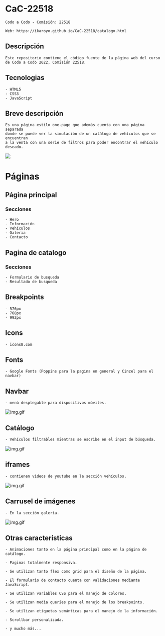# CaC-22518
  
    Codo a Codo - Comisión: 22518
  
    Web: https://ikaroyo.github.io/CaC-22518/catalogo.html

## Descripción
  
    Este repositorio contiene el código fuente de la página web del curso de Codo a Codo 2022, Comisión 22518.

## Tecnologias
  
    - HTML5
    - CSS3
    - JavaScript

## Breve descripción
  
    Es una página estilo one-page que además cuenta con una página separada 
    donde se puede ver la simulación de un catálogo de vehículos que se encuentran
    a la venta con una serie de filtros para poder encontrar el vehículo deseado.

[ ![](ScreensReader/index-small.png) ](ScreensReader/index-large.png)
  
# Páginas

## Página principal
### Secciones

    - Hero
    - Información
    - Vehículos
    - Galeria
    - Contacto
  

## Pagina de catalogo
### Secciones

    - Formulario de busqueda
    - Resultado de busqueda


## Breakpoints

    - 576px
    - 768px
    - 992px


## Icons


    - icons8.com


## Fonts

    - Google Fonts (Poppins para la pagina en general y Cinzel para el navbar)


## Navbar

    - menú desplegable para dispositivos móviles.

![img.gif](ScreensReader/navbar.gif)


## Catálogo 

    - Vehículos filtrables mientras se escribe en el input de búsqueda.

![img.gif](ScreensReader/catalogo.gif)


## iframes 

    - contienen videos de youtube en la sección vehículos.

![img.gif](ScreensReader/iframe.gif)


## Carrusel de imágenes
  
    - En la sección galería.


![img.gif](ScreensReader/Carroussel.gif)


## Otras características
  
    - Animaciones tanto en la página principal como en la página de catálogo.

    - Paginas totalmente responsiva.

    - Se utilizan tanto flex como grid para el diseño de la página.

    - El formulario de contacto cuenta con validaciones mediante JavaScript.

    - Se utilizan variables CSS para el manejo de colores.

    - Se utilizan media queries para el manejo de los breakpoints.
    
    - Se utilizan etiquetas semánticas para el manejo de la información.

    - Scrollbar personalizada.

    - y mucho más...